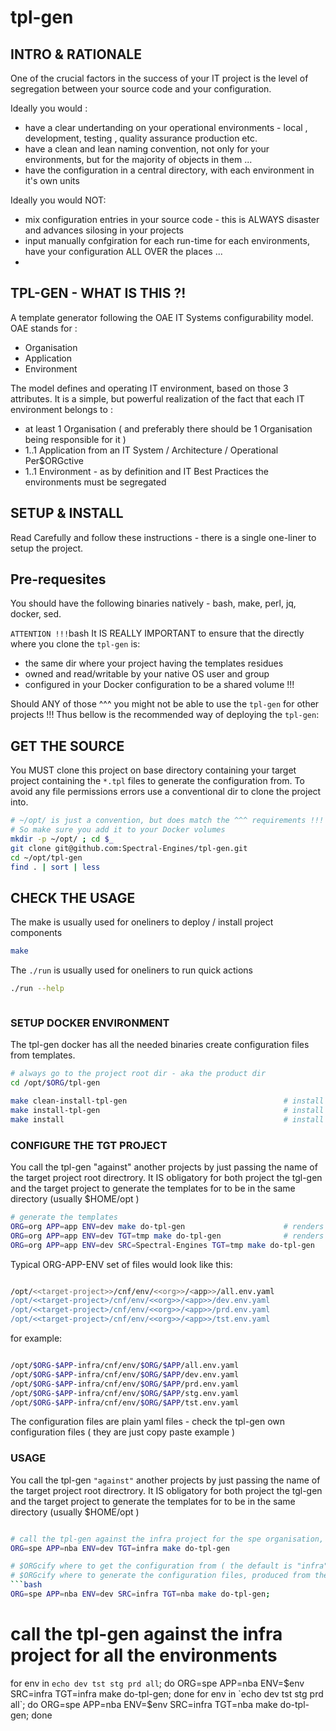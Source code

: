 # tpl-gen

## INTRO & RATIONALE
One of the crucial factors in the success of your IT project is the level of segregation between your source code and your configuration. 

Ideally you would : 
- have a clear undertanding on your operational environments - local , development, testing , quality assurance production etc.
- have a clean and lean naming convention, not only for your environments, but for the majority of objects in them ...
- have the configuration in a central directory, with each environment in it's own units

Ideally you would NOT: 
- mix configuration entries in your source code - this is ALWAYS disaster and advances silosing in your projects
- input manually confgiration for each run-time for each environments, have your configuration ALL OVER the places ...
- 

## TPL-GEN - WHAT IS THIS ?!
A template generator following the OAE IT Systems configurability model. OAE stands for : 
- Organisation
- Application
- Environment

The model defines and operating IT environment, based on those 3 attributes. It is a simple, but powerful realization of the fact that each IT environment belongs to : 
- at least 1 Organisation ( and preferably there should be 1 Organisation being responsible for it )
- 1..1 Application from an IT System / Architecture / Operational Per$ORGctive
- 1..1 Environment - as by definition and IT Best Practices the environments must be segregated



## SETUP & INSTALL
Read Carefully and follow these instructions - there is a single one-liner to setup the project.

## Pre-requesites
You should have the following binaries natively - bash, make, perl, jq, docker, sed. 

``` ATTENTION !!! ```bash
It IS REALLY IMPORTANT to ensure that the directly where you clone the  `tpl-gen` is: 
- the same dir where your project having the templates residues
- owned and read/writable by your native OS user and group 
- configured in your Docker configuration to be a shared volume !!!

Should ANY of those ^^^ you might not be able to use the `tpl-gen` for other projects !!!
Thus bellow is the recommended way of deploying the `tpl-gen`:

## GET THE SOURCE
You MUST clone this project on base directory containing your target project containing the `*.tpl` files to generate the configuration from. To avoid any file permissions errors use a conventional dir to clone the project into.
```bash
# ~/opt/ is just a convention, but does match the ^^^ requirements !!! 
# So make sure you add it to your Docker volumes 
mkdir -p ~/opt/ ; cd $_ 
git clone git@github.com:Spectral-Engines/tpl-gen.git
cd ~/opt/tpl-gen
find . | sort | less
```

## CHECK THE USAGE
The make is usually used for oneliners to deploy / install project components
```bash
make
```

The `./run` is usually used for oneliners to run quick actions
```bash
./run --help



```

### SETUP DOCKER ENVIRONMENT
The tpl-gen docker has all the needed binaries create configuration files from templates.
```bash
# always go to the project root dir - aka the product dir
cd /opt/$ORG/tpl-gen

make clean-install-tpl-gen                                   # install without reusing layers
make install-tpl-gen                                         # install from cached layers (faster)
make install                                                 # install without reusing layers
```

### CONFIGURE THE TGT PROJECT
You call the tpl-gen "against" another projects by just passing the name of the target project root directrory. It IS obligatory for both project the tgl-gen and the target project to generate the templates for to be in the same directory (usually $HOME/opt )

```bash 
# generate the templates 
ORG=org APP=app ENV=dev make do-tpl-gen                      # renders from ${BASE_DIR}/$ORG-$APP-infra/src/tpl/cnf  into directory replacing wildcards %var%
ORG=org APP=app ENV=dev TGT=tmp make do-tpl-gen              # renders from ${BASE_DIR}/$ORG-$APP-infra/src/tpl/cnf  into ${BASE_DIR}/tmp
ORG=org APP=app ENV=dev SRC=Spectral-Engines TGT=tmp make do-tpl-gen   # renders from ${BASE_DIR}/$ORG/src/tpl/cnf into ${BASE_DIR}/tmp
```

Typical ORG-APP-ENV set of files would look like this:
```bash

/opt/<<target-project>>/cnf/env/<<org>>/<app>>/all.env.yaml
/opt/<<target-project>/cnf/env/<<org>>/<app>>/dev.env.yaml
/opt/<<target-project>/cnf/env/<<org>>/<app>>/prd.env.yaml
/opt/<<target-project>/cnf/env/<<org>>/<app>>/tst.env.yaml

```
for example:

```bash

/opt/$ORG-$APP-infra/cnf/env/$ORG/$APP/all.env.yaml
/opt/$ORG-$APP-infra/cnf/env/$ORG/$APP/dev.env.yaml
/opt/$ORG-$APP-infra/cnf/env/$ORG/$APP/prd.env.yaml
/opt/$ORG-$APP-infra/cnf/env/$ORG/$APP/stg.env.yaml
/opt/$ORG-$APP-infra/cnf/env/$ORG/$APP/tst.env.yaml

```
The configuration files are plain yaml files - check the tpl-gen own configuration files ( they are just copy paste example )

### USAGE
You call the tpl-gen `"against"` another projects by just passing the name of the target project root directrory. It IS obligatory for both project the tgl-gen and the target project to generate the templates for to be in the same directory (usually $HOME/opt )

```bash

# call the tpl-gen against the infra project for the spe organisation, nba application and dev environment
ORG=spe APP=nba ENV=dev TGT=infra make do-tpl-gen

# $ORGcify where to get the configuration from ( the default is "infra")
# $ORGcify where to generate the configuration files, produced from the templates
```bash
ORG=spe APP=nba ENV=dev SRC=infra TGT=nba make do-tpl-gen;
```

# call the tpl-gen against the infra project for all the environments
for env in `echo dev tst stg prd all`; do ORG=spe APP=nba ENV=$env SRC=infra TGT=infra make do-tpl-gen; done
for env in `echo dev tst stg prd all`; do ORG=spe APP=nba ENV=$env SRC=infra TGT=nba make do-tpl-gen; done
```


